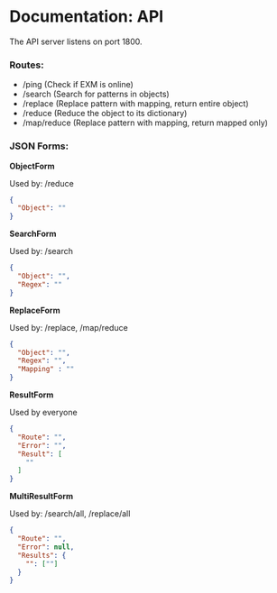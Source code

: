 # Documentation: API

The API server listens on port 1800.

### Routes:

- /ping         (Check if EXM is online)
- /search       (Search for patterns in objects)
- /replace      (Replace pattern with mapping, return entire object)
- /reduce       (Reduce the object to its dictionary)
- /map/reduce   (Replace pattern with mapping, return mapped only)

### JSON Forms:

**ObjectForm**

Used by: /reduce
```json
{
  "Object": ""
}
```

**SearchForm**

Used by: /search
```json
{
  "Object": "",
  "Regex": ""
}
```

**ReplaceForm**

Used by: /replace, /map/reduce
```json
{
  "Object": "",
  "Regex": "",
  "Mapping" : ""
}
```

**ResultForm**

Used by everyone
```json
{
  "Route": "",
  "Error": "",
  "Result": [
    ""
  ]
}
```

**MultiResultForm**

Used by: /search/all, /replace/all
```json
{
  "Route": "",
  "Error": null,
  "Results": {
    "": [""]
  }
}
```

